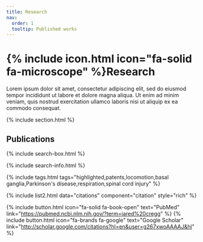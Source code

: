 ```yaml
---
title: Research
nav:
  order: 1
  tooltip: Published works
---
```


# {% include icon.html icon="fa-solid fa-microscope" %}Research

Lorem ipsum dolor sit amet, consectetur adipiscing elit, sed do eiusmod tempor incididunt ut labore et dolore magna aliqua.
Ut enim ad minim veniam, quis nostrud exercitation ullamco laboris nisi ut aliquip ex ea commodo consequat.

{% include section.html %}

## Publications

<div id="all-publications"> <!-- Start of All Publications div -->
  
  {% include search-box.html %}

  {% include search-info.html %}

  {% include tags.html tags="highlighted,patents,locomotion,basal ganglia,Parkinson's disease,respiration,spinal cord injury" %}

  {% include list2.html data="citations" component="citation" style="rich" %}
  
</div> <!-- End of All Publications div -->

{% include button.html icon="fa-solid fa-book-open" text="PubMed" link="https://pubmed.ncbi.nlm.nih.gov/?term=jared%20cregg" %} {% include button.html icon="fa-brands fa-google" text="Google Scholar" link="http://scholar.google.com/citations?hl=en&user=g267xwoAAAAJ&hl" %}
